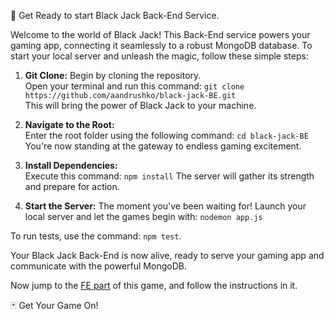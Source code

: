 🚀 Get Ready to start Black Jack Back-End Service.

Welcome to the world of Black Jack! This Back-End service powers your gaming app, connecting it seamlessly to a robust MongoDB database. To start your local server and unleash the magic, follow these simple steps:

1. <b>Git Clone:</b> Begin by cloning the repository.     
   Open your terminal and run this command:
   `git clone https://github.com/aandrushko/black-jack-BE.git`        
   This will bring the power of Black Jack to your machine.

3. <b>Navigate to the Root:</b>         
   Enter the root folder using the following command: `cd black-jack-BE`           
   You're now standing at the gateway to endless gaming excitement.

4. <b>Install Dependencies:</b>            
   Execute this command: `npm install`
   The server will gather its strength and prepare for action.

6. <b>Start the Server:</b> The moment you've been waiting for!
   Launch your local server and let the games begin with: `nodemon app.js`

To run tests, use the command: `npm test`.

Your Black Jack Back-End is now alive, ready to serve your gaming app and communicate with the powerful MongoDB.

Now jump to the <a href='https://github.com/aandrushko/black-jack-FE'>FE part</a> of this game, and follow the instructions in it.

🃏 Get Your Game On!
